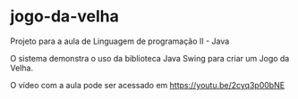# jogo-da-velha

Projeto para a aula de Linguagem de programação II - Java

O sistema demonstra o uso da biblioteca Java Swing para criar um Jogo da Velha.

O vídeo com a aula pode ser acessado em https://youtu.be/2cyq3p00bNE
